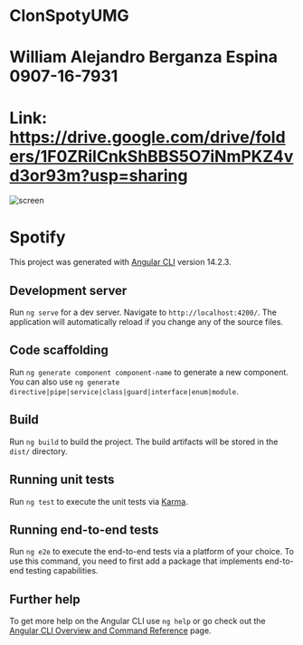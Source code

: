 # ClonSpotyUMG

# William Alejandro Berganza Espina 0907-16-7931

# Link: https://drive.google.com/drive/folders/1F0ZRilCnkShBBS5O7iNmPKZ4vd3or93m?usp=sharing


![screen](https://user-images.githubusercontent.com/60772764/195978300-b8282e2e-015f-4755-8984-f4d93202a6e4.PNG)

# Spotify

This project was generated with [Angular CLI](https://github.com/angular/angular-cli) version 14.2.3.

## Development server

Run `ng serve` for a dev server. Navigate to `http://localhost:4200/`. The application will automatically reload if you change any of the source files.

## Code scaffolding

Run `ng generate component component-name` to generate a new component. You can also use `ng generate directive|pipe|service|class|guard|interface|enum|module`.

## Build

Run `ng build` to build the project. The build artifacts will be stored in the `dist/` directory.

## Running unit tests

Run `ng test` to execute the unit tests via [Karma](https://karma-runner.github.io).

## Running end-to-end tests

Run `ng e2e` to execute the end-to-end tests via a platform of your choice. To use this command, you need to first add a package that implements end-to-end testing capabilities.

## Further help

To get more help on the Angular CLI use `ng help` or go check out the [Angular CLI Overview and Command Reference](https://angular.io/cli) page.

